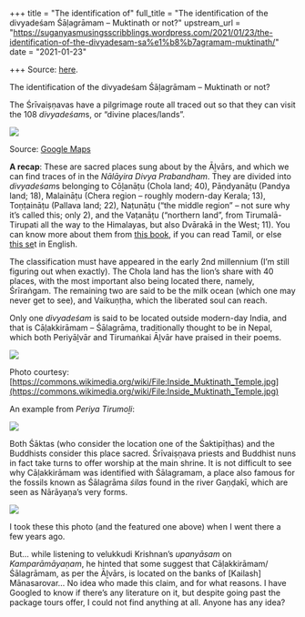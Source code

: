 +++
title = "The identification of"
full_title = "The identification of the divyadeśam Śāḷagrāmam – Muktinath or not?"
upstream_url = "https://suganyasmusingsscribblings.wordpress.com/2021/01/23/the-identification-of-the-divyadesam-sa%e1%b8%b7agramam-muktinath/"
date = "2021-01-23"

+++
Source: [here](https://suganyasmusingsscribblings.wordpress.com/2021/01/23/the-identification-of-the-divyadesam-sa%e1%b8%b7agramam-muktinath/).

The identification of the divyadeśam Śāḷagrāmam – Muktinath or not?

The Śrīvaiṣṇavas have a pilgrimage route all traced out so that they can visit the 108 *divyadeśam*s, or “divine places/lands”.

![](https://suganyasmusingsscribblings.files.wordpress.com/2021/01/screenshot-2021-01-23-at-10.50.29-am.png?w=1024)

Source: [Google Maps](https://www.google.com/maps/d/u/0/viewer?ie=UTF8&oe=UTF8&t=h&msa=0&mid=1vkJiYLl3m_h3GbyPi-y8DAtsXDo&ll=19.875083997852972%2C76.4197555&z=5)

**A recap**: These are sacred places sung about by the Āḻvārs, and which we can find traces of in the *Nālāyira Divya Prabandham*. They are divided into *divyadeśam*s belonging to Cōḻanāṭu (Chola land; 40), Pāṇdyanāṭu (Pandya land; 18), Malaināṭu (Chera region – roughly modern-day Kerala; 13), Toṇṭaināṭu (Pallava land; 22), Naṭunāṭu (“the middle region” – not sure why it’s called this; only 2), and the Vaṭanāṭu (“northern land”, from Tirumalā-Tirupati all the way to the Himalayas, but also Dvārakā in the West; 11). You can know more about them from [this book](https://archive.org/details/in.ernet.dli.2015.496776), if you can read Tamil, or else [this se](https://ebooks.tirumala.org/search?value=Vaishnavite&key=search)t in English.

The classification must have appeared in the early 2nd millennium (I’m still figuring out when exactly). The Chola land has the lion’s share with 40 places, with the most important also being located there, namely, Śrīraṅgam. The remaining two are said to be the milk ocean (which one may never get to see), and Vaikuṇṭha, which the liberated soul can reach.

Only one *divyadeśam* is said to be located outside modern-day India, and that is Cāḷakkirāmam – Śālagrāma, traditionally thought to be in Nepal, which both Periyāḻvār and Tirumaṅkai Āḻvār have praised in their poems.

![](https://suganyasmusingsscribblings.files.wordpress.com/2021/01/inside_muktinath_temple.jpg?w=800)

Photo courtesy: [https://commons.wikimedia.org/wiki/File:Inside_Muktinath_Temple.jpg](https://commons.wikimedia.org/wiki/File:Inside_Muktinath_Temple.jpg)

An example from *Periya Tirumoḻi*:

![](https://suganyasmusingsscribblings.files.wordpress.com/2021/01/screenshot-2021-01-23-at-11.57.19-am.png?w=862)

Both Śāktas (who consider the location one of the Śaktipīṭhas) and the Buddhists consider this place sacred. Śrīvaiṣṇava priests and Buddhist nuns in fact take turns to offer worship at the main shrine. It is not difficult to see why Cāḷakkirāmam was identified with Śālagramam, a place also famous for the fossils known as Śālagrāma *śila*s found in the river Gaṇḍakī, which are seen as Nārāyaṇa’s very forms.

![](https://suganyasmusingsscribblings.files.wordpress.com/2021/01/dsc_0412-min.jpg?w=1024)

I took these this photo (and the featured one above) when I went there a few years ago.

But… while listening to velukkudi Krishnan’s *upanyāsam* on *Kamparāmāyaṇam*, he hinted that some suggest that Cāḷakkirāmam/Śālagrāmam, as per the Āḻvārs, is located on the banks of \[Kailash\] Mānasarovar… No idea who made this claim, and for what reasons. I have Googled to know if there’s any literature on it, but despite going past the package tours offer, I could not find anything at all. Anyone has any idea?
